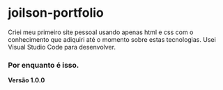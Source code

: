 # joilson-portfolio

Criei meu primeiro site pessoal usando apenas html e css com o conhecimento que adiquiri até o momento sobre estas tecnologias.
Usei Visual Studio Code para desenvolver.

### Por enquanto é isso.

**Versão 1.0.0**
